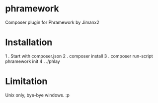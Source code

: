 # phramework
Composer plugin for Phramework by Jimanx2

# Installation
1 . Start with composer.json
2 . composer install
3 . composer run-script phramework init
4 . ./phlay

# Limitation
Unix only, bye-bye windows. :p
